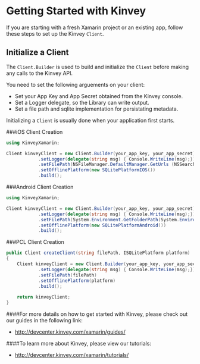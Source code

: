 # Getting Started with Kinvey

If you are starting with a fresh Xamarin project or an existing app, follow these steps to set up the Kinvey `Client`.

## Initialize a Client

The `Client.Builder` is used to build and initialize the `Client` before making any calls to the Kinvey API. 

You need to set the following arguements on your client:

 * Set your  App Key and App Secret obtained from the Kinvey console.  
 * Set a Logger delegate, so the Library can write output. 
 * Set a file path and sqlite implementation for persistating metadata.


Initializing a `Client` is usually done when your application first starts.


###iOS Client Creation
```csharp
using KinveyXamarin;

Client kinveyClient = new Client.Builder(your_app_key, your_app_secret)
			.setLogger(delegate(string msg) { Console.WriteLine(msg);})
			.setFilePath(NSFileManager.DefaultManager.GetUrls (NSSearchPathDirectory.DocumentDirectory, NSSearchPathDomain.User) [0].ToString())
			.setOfflinePlatform(new SQLitePlatformIOS())
			.build();

```

###Android Client Creation
```csharp
using KinveyXamarin;

Client kinveyClient = new Client.Builder(your_app_key, your_app_secret)
			.setLogger(delegate(string msg) { Console.WriteLine(msg);})
			.setFilePath(System.Environment.GetFolderPath(System.Environment.SpecialFolder.Personal))
			.setOfflinePlatform(new SQLitePlatformAndroid())
			.build();

```

###PCL Client Creation

```csharp
public Client createClient(string filePath, ISQLitePlatform platform)
{
	Client kinveyClient = new Client.Builder(your_app_key, your_app_secret)
			.setLogger(delegate(string msg) { Console.WriteLine(msg);})
			.setFilePath(filePath)
			.setOfflinePlatform(platform)
			.build();
			
	return kinveyClient;
}
```

####For more details on how to get started with Kinvey, please check out our guides in the following link:

  * <http://devcenter.kinvey.com/xamarin/guides/>

####To learn more about Kinvey, please view our tutorials:

  * <http://devcenter.kinvey.com/xamarin/tutorials/>


